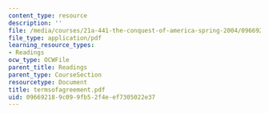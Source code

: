 ```yaml
---
content_type: resource
description: ''
file: /media/courses/21a-441-the-conquest-of-america-spring-2004/096692189c099fb52f4eef7305022e37_termsofagreement.pdf
file_type: application/pdf
learning_resource_types:
- Readings
ocw_type: OCWFile
parent_title: Readings
parent_type: CourseSection
resourcetype: Document
title: termsofagreement.pdf
uid: 09669218-9c09-9fb5-2f4e-ef7305022e37
---
```

